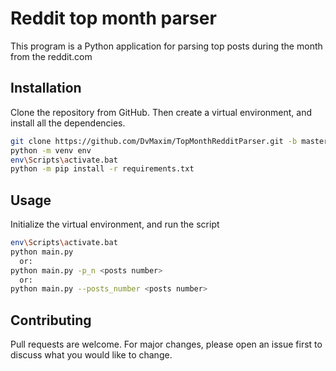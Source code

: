 # Reddit top month parser

This program is a Python application for parsing top posts during the month from the reddit.com

## Installation

Clone the repository from GitHub. Then create a virtual environment, and install all the dependencies.

```bash
git clone https://github.com/DvMaxim/TopMonthRedditParser.git -b master
python -m venv env
env\Scripts\activate.bat
python -m pip install -r requirements.txt
```

## Usage

Initialize the virtual environment, and run the script

```bash
env\Scripts\activate.bat
python main.py
  or:
python main.py -p_n <posts number>
  or:
python main.py --posts_number <posts number>
```

## Contributing

Pull requests are welcome. For major changes, please open an issue first to discuss what you would like to change.



